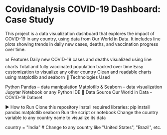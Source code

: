 # Covidanalysis COVID-19 Dashboard: Case Study
This project is a data visualization dashboard that explores the impact of COVID-19 in any country, using data from Our World in Data. It includes line plots showing trends in daily new cases, deaths, and vaccination progress over time.

📊 Features
Daily new COVID-19 cases and deaths visualized using line charts
Total and fully vaccinated population tracked over time
Easy customization to visualize any other country
Clean and readable charts using matplotlib and seaborn
🧰 Technologies Used

Python
Pandas – data manipulation
Matplotlib & Seaborn – data visualization
Jupyter Notebook or any Python IDE
📁 Data Source
Our World in Data - COVID-19 Dataset

▶️ How to Run
Clone this repository
Install required libraries: pip install pandas matplotlib seaborn
Run the script or notebook
Change the country variable to any country name to visualize its data

country = "India"  # Change to any country like "United States", "Brazil", etc.
